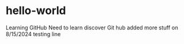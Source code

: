 # hello-world
Learning GitHub
Need to learn discover Git hub
added more stuff on 8/15/2024 testing line
